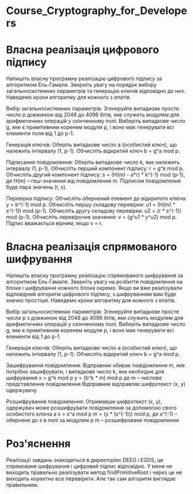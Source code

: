 # Course_Cryptography_for_Developers

# Власна реалізація цифрового підпису

Напишіть власну програмну реалізацію цифрового підпису за алгоритмом Ель-Гамаля. Зверніть увагу на порядок вибору загальносистемних параметрів та генерацію ключів відповідно до них. Наведемо кроки алгоритму для кожного з епатів.

Вибір загальносистемних параметрів:
Згенеруйте випадкове просте число p довжиною від 2048 до 4096 бітів, яке служить модулем для арифметичних операцій у скінченному полі.
Виберіть випадкове число g, яке є примітивним коренем модуля p, і воно має генерувати всі елементи поля від 1 до p-1.

Генерація ключів:
Оберіть випадкове число a (особистий ключ), що належить інтервалу (1, p-1).
Обчисліть відкритий ключ b = g^a mod p.

Підписання повідомлення:
Оберіть випадкове число k, яке належить інтервалу (1, p-1).
Обчисліть перший компонент підпису: r = g^k mod p.
Обчисліть другий компонент підпису: s = (H(m) - a*r) * k^(-1) mod (p-1), де H(m) – геш-значення від повідомлення m.
Підписом повідомлення буде пара значень (r, s).

Перевірка підпису:
Обчисліть обернений елемент до відкритого ключа: y = b^(-1) mod p.
Обчисліть першу складову перевірки: u1 = (H(m) * s^(-1)) mod (p-1).
Обчисліть другу складову перевірки: u2 = (r * s^(-1)) mod (p-1).
Обчисліть перевірочне значення: v = (g^u1 * y^u2) mod p.
Підпис вважається вірним, якщо v = r.


# Власна реалізація спрямованого шифрування

Напишіть власну програмну реалізацію спрямованого шифрування за алгоритмом Ель-Гамаля. Зверніть увагу на розбиття повідомлення на блоки і шифрування кожного блока окремо. Якщо ви вже реалізували відповідний алгоритм цифрового підпису, з шифруванням вам буде значно простіше. Наведемо кроки алгоритму для кожного з епатів.

Вибір загальносистемних параметрів:
Згенеруйте випадкове просте число p з довжиною від 2048 до 4096 бітів, яке служить модулем для арифметичних операцій у скінченному полі.
Виберіть випадкове число g, яке є примітивним коренем модуля p, і воно має генерувати всі елементи від 1 до p-1.

Генерація ключів:
Оберіть випадкове число a (особистий ключ), що належить інтервалу (1, p-1).
Обчисліть відкритий ключ b = g^a mod p.

Зашифрування повідомлення:
Відправник обирає повідомлення m, яке потрібно зашифрувати, і випадкове число k, яке необхідне для шифрування
x = g^k mod p
y = (b^k * m) mod p
де m – числове представлення повідомлення
Відправник відправляє шифротекст (x, y) одержувачу

Розшифрування повідомлення:
Отримавши шифротекст (x, y), одержувач може розшифрувати повідомлення за допомогою свого особистого ключа a
s = x^a mod p
m = (y * (s^(-1))) mod p, де s^(-1) – обернене до s в полі за модулем p
m – розшифроване повідомлення

# Роз'яснення
Реалізації завдань знаходяться в директоріях DEEG і EGDS, це спрямоване шифрування і цифровий підпис відповідно. У мене не виходить правильно реалізувати метод findPrimitiveRoot і через це не виходить коректно все перевірити. 
Але так сам алгоритм виглядає правильним.
